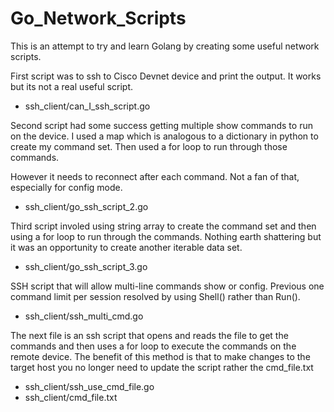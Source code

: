 # Go_Network_Scripts
This is an attempt to try and learn Golang by creating some useful network scripts. 


First script was to ssh to Cisco Devnet device and print the output.
It works but its not a real useful script.

- ssh_client/can_I_ssh_script.go

Second script had some success getting multiple show commands to run on the device.
I used a map which is analogous to a dictionary in python to create my command set. Then used a for loop to run through those commands. 

However it needs to reconnect after each command. Not a fan of that, especially for config mode. 

- ssh_client/go_ssh_script_2.go

Third script involed using string array to create the command set and then using a for loop to run through the commands.
Nothing earth shattering but it was an opportunity to create another iterable data set.

- ssh_client/go_ssh_script_3.go

SSH script that will allow multi-line commands show or config. Previous one command limit per session resolved by using Shell() rather than Run(). 

 - ssh_client/ssh_multi_cmd.go 
 
The next file is an ssh script that opens and reads the file to get the commands and then uses a for loop to execute the commands on the remote device.
The benefit of this method is that to make changes to the target host you no longer need to update the script rather the cmd_file.txt 

- ssh_client/ssh_use_cmd_file.go
- ssh_client/cmd_file.txt
